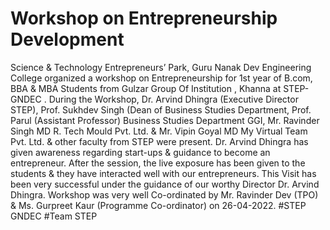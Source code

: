 # Workshop on Entrepreneurship Development
Science & Technology Entrepreneurs’ Park, Guru Nanak Dev Engineering College organized a workshop on Entrepreneurship for 1st year of B.com, BBA & MBA Students from Gulzar Group Of Institution , Khanna at STEP-GNDEC . During the Workshop, Dr. Arvind Dhingra (Executive Director STEP), Prof. Sukhdev Singh (Dean of Business Studies Department, Prof. Parul (Assistant Professor) Business Studies Department GGI, Mr. Ravinder Singh MD R. Tech Mould Pvt. Ltd. & Mr. Vipin Goyal MD My Virtual Team Pvt. Ltd. & other faculty from STEP were present. Dr. Arvind Dhingra has given awareness regarding start-ups & guidance to become an entrepreneur. After the session, the live exposure has been given to the students & they have interacted well with our entrepreneurs. This Visit has been very successful under the guidance of our worthy Director Dr. Arvind Dhingra. Workshop was very well Co-ordinated by Mr. Ravinder Dev (TPO) & Ms. Gurpreet Kaur (Programme Co-ordinator) on 26-04-2022. #STEP GNDEC #Team STEP